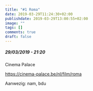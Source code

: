 ```yaml
---
title: "#1 Roma"
date: 2019-03-29T11:24:30+02:00
publishdate: 2019-03-29T13:00:55+02:00
image: ""
tags: []
comments: true
draft: false
---
```


##### 29/03/2019 - 21:20

Cinema Palace
<!--more-->
<https://cinema-palace.be/nl/film/roma>

Aanwezig: nam, bdu
